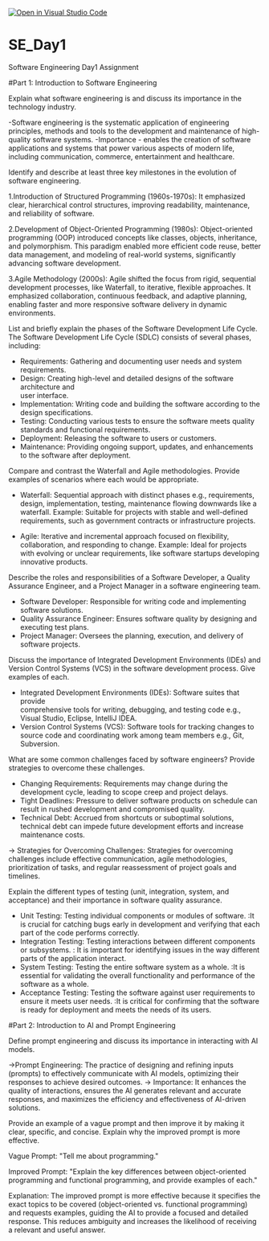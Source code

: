 [![Open in Visual Studio Code](https://classroom.github.com/assets/open-in-vscode-2e0aaae1b6195c2367325f4f02e2d04e9abb55f0b24a779b69b11b9e10269abc.svg)](https://classroom.github.com/online_ide?assignment_repo_id=15565932&assignment_repo_type=AssignmentRepo)
# SE_Day1
Software Engineering Day1 Assignment

#Part 1: Introduction to Software Engineering

Explain what software engineering is and discuss its importance in the technology industry.

-Software engineering is the systematic application of engineering principles, methods
 and tools to the development and maintenance of high-quality software systems.
-Importance - enables the creation of software applications and systems that power various
 aspects of modern life, including communication, commerce, entertainment and healthcare.

         
Identify and describe at least three key milestones in the evolution of software engineering.

  1.Introduction of Structured Programming (1960s-1970s): It emphasized clear, hierarchical control structures,
   improving readability,  maintenance, and reliability of software.

  2.Development of Object-Oriented Programming (1980s): Object-oriented programming (OOP) introduced concepts like classes,
  objects, inheritance, and polymorphism. This paradigm enabled more efficient code reuse, better data management, and 
  modeling of real-world systems, significantly advancing software development.

  3.Agile Methodology (2000s): Agile shifted the focus from rigid, sequential           
   development processes, like Waterfall, to iterative, flexible approaches. It 
   emphasized collaboration, continuous feedback, and adaptive planning, enabling faster 
   and more responsive software delivery in dynamic environments.

List and briefly explain the phases of the Software Development Life Cycle.
  The Software Development Life Cycle (SDLC) consists of several phases, including:
  - Requirements: Gathering and documenting user needs and system requirements.
  - Design: Creating high-level and detailed designs of the software architecture and   
    user interface.
  - Implementation: Writing code and building the software according to the design 
   specifications.
  - Testing: Conducting various tests to ensure the software meets quality standards and 
   functional requirements.
  - Deployment: Releasing the software to users or customers.
  - Maintenance: Providing ongoing support, updates, and enhancements to the software 
    after deployment.


Compare and contrast the Waterfall and Agile methodologies. Provide examples of scenarios where each would be appropriate.
  
 - Waterfall: Sequential approach with distinct phases e.g., requirements, design, 
   implementation, testing, maintenance flowing downwards like a waterfall.
   Example: Suitable for projects with stable and well-defined requirements, such as 
   government contracts or infrastructure projects.
   
 - Agile: Iterative and incremental approach focused on flexibility, collaboration, 
   and responding to change.
   Example: Ideal for projects with evolving or unclear requirements, like software 
   startups developing innovative products.


Describe the roles and responsibilities of a Software Developer, a Quality Assurance Engineer, and a Project Manager in a software engineering team.
  - Software Developer: Responsible for writing code and implementing software solutions.
  - Quality Assurance Engineer: Ensures software quality by designing and executing test 
    plans.
  - Project Manager: Oversees the planning, execution, and delivery of software projects.


Discuss the importance of Integrated Development Environments (IDEs) and Version Control Systems (VCS) in the software development process. Give examples of each.
  - Integrated Development Environments (IDEs): Software suites that provide     
    comprehensive tools for writing, debugging, and testing code e.g., Visual Studio, 
    Eclipse, IntelliJ IDEA.
  - Version Control Systems (VCS): Software tools for tracking changes to source code 
    and coordinating work among team members e.g., Git, Subversion.


What are some common challenges faced by software engineers? Provide strategies to overcome these challenges.
  - Changing Requirements: Requirements may change during the development cycle, 
    leading to scope creep and project delays.
  - Tight Deadlines: Pressure to deliver software products on schedule can result in 
    rushed development and compromised quality.
  - Technical Debt: Accrued from shortcuts or suboptimal solutions, technical debt can 
    impede future development efforts and increase maintenance costs.
    
  -> Strategies for Overcoming Challenges: Strategies for overcoming challenges include 
    effective communication, agile methodologies, prioritization of tasks, and regular 
    reassessment of project goals and timelines.
  

Explain the different types of testing (unit, integration, system, and acceptance) and their importance in software quality assurance.
  - Unit Testing: Testing individual components or modules of software.
        :It is crucial for catching bugs early in development and verifying that each part of the code performs correctly.
  - Integration Testing: Testing interactions between different components or subsystems.
        : It is important for identifying issues in the way different parts of the application interact.
  - System Testing: Testing the entire software system as a whole.
        :It is essential for validating the overall functionality and performance of the software as a whole.
  - Acceptance Testing: Testing the software against user requirements to ensure it 
    meets user needs.
        :It is critical for confirming that the software is ready for deployment and meets the needs of its users.

#Part 2: Introduction to AI and Prompt Engineering


Define prompt engineering and discuss its importance in interacting with AI models.

   ->Prompt Engineering: The practice of designing and refining inputs (prompts) to 
    effectively communicate with AI models, optimizing their responses to achieve 
    desired outcomes.
  -> Importance: It enhances the quality of interactions, ensures the AI generates 
    relevant and accurate responses, and maximizes the efficiency and effectiveness of 
    AI-driven solutions.

Provide an example of a vague prompt and then improve it by making it clear, specific, and concise. Explain why the improved prompt is more effective.
   
   Vague Prompt: "Tell me about programming."

   Improved Prompt: "Explain the key differences between object-oriented programming 
   and functional programming, and provide examples of each."

   Explanation: The improved prompt is more effective because it specifies the exact 
   topics to be covered (object-oriented vs. functional programming) and requests 
   examples, guiding the AI to provide a focused and detailed response. This reduces 
   ambiguity and increases the likelihood of receiving a relevant and useful answer.
